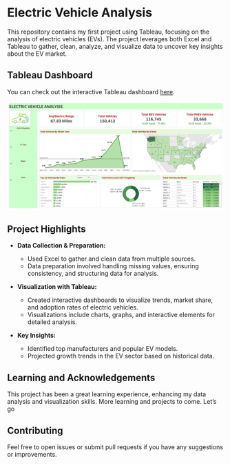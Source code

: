 # Electric Vehicle Analysis

This repository contains my first project using Tableau, focusing on the analysis of electric vehicles (EVs). The project leverages both Excel and Tableau to gather, clean, analyze, and visualize data to uncover key insights about the EV market.

## Tableau Dashboard

You can check out the interactive Tableau dashboard [here](https://public.tableau.com/views/ElectricVehiclesDashboard_17221298503800/Dashboard1).

![Electric Vehicle Dashboard](Dashboard%201.png)

## Project Highlights

- **Data Collection & Preparation:** 
  - Used Excel to gather and clean data from multiple sources.
  - Data preparation involved handling missing values, ensuring consistency, and structuring data for analysis.

- **Visualization with Tableau:**
  - Created interactive dashboards to visualize trends, market share, and adoption rates of electric vehicles.
  - Visualizations include charts, graphs, and interactive elements for detailed analysis.

- **Key Insights:**
  - Identified top manufacturers and popular EV models.
  - Projected growth trends in the EV sector based on historical data.

## Learning and Acknowledgements

This project has been a great learning experience, enhancing my data analysis and visualization skills. 
More learning and projects to come. Let’s go

## Contributing

Feel free to open issues or submit pull requests if you have any suggestions or improvements.

